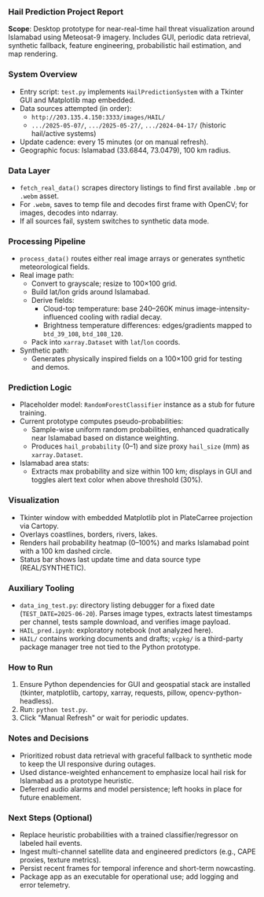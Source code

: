 ### Hail Prediction Project Report

**Scope**: Desktop prototype for near-real-time hail threat visualization around Islamabad using Meteosat-9 imagery. Includes GUI, periodic data retrieval, synthetic fallback, feature engineering, probabilistic hail estimation, and map rendering.

### System Overview
- Entry script: `test.py` implements `HailPredictionSystem` with a Tkinter GUI and Matplotlib map embedded.
- Data sources attempted (in order):
  - `http://203.135.4.150:3333/images/HAIL/`
  - `.../2025-05-07/`, `.../2025-05-27/`, `.../2024-04-17/` (historic hail/active systems)
- Update cadence: every 15 minutes (or on manual refresh).
- Geographic focus: Islamabad (33.6844, 73.0479), 100 km radius.

### Data Layer
- `fetch_real_data()` scrapes directory listings to find first available `.bmp` or `.webm` asset.
- For `.webm`, saves to temp file and decodes first frame with OpenCV; for images, decodes into ndarray.
- If all sources fail, system switches to synthetic data mode.

### Processing Pipeline
- `process_data()` routes either real image arrays or generates synthetic meteorological fields.
- Real image path:
  - Convert to grayscale; resize to 100×100 grid.
  - Build lat/lon grids around Islamabad.
  - Derive fields:
    - Cloud-top temperature: base 240–260K minus image-intensity-influenced cooling with radial decay.
    - Brightness temperature differences: edges/gradients mapped to `btd_39_108`, `btd_108_120`.
  - Pack into `xarray.Dataset` with `lat`/`lon` coords.
- Synthetic path:
  - Generates physically inspired fields on a 100×100 grid for testing and demos.

### Prediction Logic
- Placeholder model: `RandomForestClassifier` instance as a stub for future training.
- Current prototype computes pseudo-probabilities:
  - Sample-wise uniform random probabilities, enhanced quadratically near Islamabad based on distance weighting.
  - Produces `hail_probability` (0–1) and size proxy `hail_size` (mm) as `xarray.Dataset`.
- Islamabad area stats:
  - Extracts max probability and size within 100 km; displays in GUI and toggles alert text color when above threshold (30%).

### Visualization
- Tkinter window with embedded Matplotlib plot in PlateCarree projection via Cartopy.
- Overlays coastlines, borders, rivers, lakes.
- Renders hail probability heatmap (0–100%) and marks Islamabad point with a 100 km dashed circle.
- Status bar shows last update time and data source type (REAL/SYNTHETIC).

### Auxiliary Tooling
- `data_ing_test.py`: directory listing debugger for a fixed date (`TEST_DATE=2025-06-20`). Parses image types, extracts latest timestamps per channel, tests sample download, and verifies image payload.
- `HAIL_pred.ipynb`: exploratory notebook (not analyzed here).
- `HAIL/` contains working documents and drafts; `vcpkg/` is a third-party package manager tree not tied to the Python prototype.

### How to Run
1) Ensure Python dependencies for GUI and geospatial stack are installed (tkinter, matplotlib, cartopy, xarray, requests, pillow, opencv-python-headless).
2) Run: `python test.py`.
3) Click "Manual Refresh" or wait for periodic updates.

### Notes and Decisions
- Prioritized robust data retrieval with graceful fallback to synthetic mode to keep the UI responsive during outages.
- Used distance-weighted enhancement to emphasize local hail risk for Islamabad as a prototype heuristic.
- Deferred audio alarms and model persistence; left hooks in place for future enablement.

### Next Steps (Optional)
- Replace heuristic probabilities with a trained classifier/regressor on labeled hail events.
- Ingest multi-channel satellite data and engineered predictors (e.g., CAPE proxies, texture metrics).
- Persist recent frames for temporal inference and short-term nowcasting.
- Package app as an executable for operational use; add logging and error telemetry.


